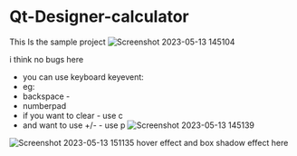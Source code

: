 # Qt-Designer-calculator
This Is the sample project 
![Screenshot 2023-05-13 145104](https://github.com/Sanjaya-Danushka/Qt-Designer-calculator/assets/62214882/20d8ca9c-4a6b-48d9-a3ec-2a04155f6301)

i think no bugs here
 * you can use keyboard keyevent:
 * eg:
 * backspace - 
 * numberpad
 * if you want to clear  - use c
 * and want to use +/-  -  use p 
![Screenshot 2023-05-13 145139](https://github.com/Sanjaya-Danushka/Qt-Designer-calculator/assets/62214882/3e113259-7e0c-4ce7-952b-a66f0f75c5e0)

![Screenshot 2023-05-13 151135](https://github.com/Sanjaya-Danushka/Qt-Designer-calculator/assets/62214882/3a233837-04ad-4e39-976c-7240deab925b)
hover effect and box shadow effect here
